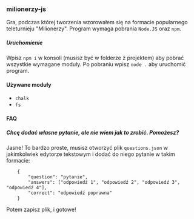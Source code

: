 ### milionerzy-js
Gra, podczas której tworzenia wzorowałem się na formacie popularnego teleturnieju "Milionerzy". Program wymaga pobrania `Node.JS` oraz `npm`.

##### Uruchomienie
Wpisz `npm i` w konsoli (musisz być w folderze z projektem) aby pobrać wszystkie wymagane moduły.
Po pobraniu wpisz `node .` aby uruchomić program.

#### Używane moduły
- `chalk`
- `fs`
#### FAQ
##### Chcę dodać własne pytanie, ale nie wiem jak to zrobić. Pomożesz?
Jasne! To bardzo proste, musisz otworzyć plik `questions.json` w jakimkolwiek edytorze tekstowym i dodać do niego pytanie w takim formacie:
```
    {
        "question": "pytanie",
        "answers": ["odpowiedź 1", "odpowiedź 2", "odpowiedź 3", "odpowiedź 4"],
        "correct": "odpowiedź poprawna"
    }
```
Potem zapisz plik, i gotowe!
